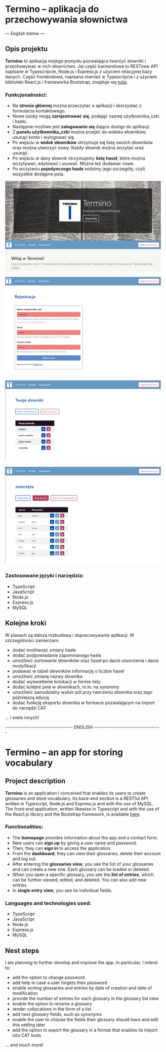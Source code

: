 # Termino – aplikacja do przechowywania słownictwa

— English below —

## Opis projektu

<strong>Termino</strong> to aplikacja mojego pomysłu pozwalająca tworzyć słowniki i przechowywać w nich słownictwo. Jej część backendowa to RESTowe API napisane w Typescripcie, Node.js i Express.js z użyciem relacyjnej bazy danych. Część frontendowa, napisana również w Typescripcie i z użyciem biblioteki React.js i frameworka Bootstrap, znajduje się <a href="https://github.com/WeronikaSzemi/TerminoFront">tutaj</a>.

### Funkcjonalności:

<ul>
  <li>Na <strong>stronie głównej</strong> można przeczytać o aplikacji i skorzystać z formularza kontaktowego.</li>
  <li>Nowe osoby mogą <strong>zarejestrować się</strong>, podając nazwę użytkownika_czki i hasło.</li>
  <li>Następnie możliwe jest <strong>zalogowanie się</strong> dające dostęp do aplikacji.</li>
  <li>Z <strong>panelu użytkownika_czki</strong> można przejść do widoku słowników, usunąć konto i wylogować się.</li>
  <li>Po wejściu w <strong>widok słowników</strong> otrzymuje się listę swoich słowników oraz można utworzyć nowy. Każdy słownik można wczytać oraz usunąć.</li>
  <li>Po wejściu w dany słownik otrzymujemy <strong>listę haseł</strong>, które można wczytywać, edytować i usuwać. Można też dodawać nowe.</li>
  <li>Po wczytaniu <strong>pojedynczego hasła</strong> widzimy jego szczegóły, czyli wszystkie dostępne pola.</li>
</ul>

![img.png](images/img.png)

![img_1.png](images/img_1.png)

![img_2.png](images/img_2.png)

![img_3.png](images/img_3.png)

### Zastosowane języki i narzędzia:

<ul>
  <li>TypeScript</li>
  <li>JavaScript</li>
  <li>Node.js</li>
  <li>Express.js</li>
  <li>MySQL</li>
</ul>

## Kolejne kroki

W planach są dalsza rozbudowa i dopracowywanie aplikacji. W szczególności zamierzam:
<ul>
  <li>dodać możliwość zmiany hasła</li>
  <li>dodać podpowiadanie zapomnianego hasła</li>
  <li>umożliwić sortowanie słowników oraz haseł po dacie utworzenia i dacie modyfikacji</li>
  <li>podawać w tabeli słowników informację o liczbie haseł</li>
  <li>umożliwić zmianę nazwy słownika</li>
  <li>dodać wyświetlanie kolokacji w formie listy</li>
  <li>dodać kolejne pola w słownikach, m.in. na synonimy</li>
  <li>umożliwić samodzielny wybór pól przy tworzeniu słownika oraz jego późniejszą edycję</li>
  <li>dodać funkcję eksportu słownika w formacie pozwalającym na import do narzędzi CAT</li>
</ul>
… i wiele innych!


---------------------------------- ENGLISH ----------------------------------

# Termino – an app for storing vocabulary

## Project description

<strong>Termino</strong> is an application I conceived that enables its users to create glossaries and store vocabulary. Its back-end section is a  RESTful API written in Typescript, Node.js and Express.js and with the use of MySQL. The front-end application, written likewise in Typescript and with the use of the React.js library and the Bootstrap framework, is available <a href="https://github.com/WeronikaSzemi/TerminoFront">here</a>.

### Functionalities:
<ul>
  <li>The <strong>homepage</strong> provides information about the app and a contact form.</li>
  <li>New users can <strong>sign up</strong> by giving a user name and password.</li>
  <li>Then, they can <strong>sign in</strong> to access the application.</li>
  <li>From the <strong>dashboard</strong>, they can view their glossaries, delete their account and log out.</li>
  <li>After entering the <strong>glossaries view</strong>, you see the list of your glossaries and can create a new one. Each glossary can be loaded or deleted.</li>
  <li>When you open a specific glossary, you see the <strong>list of entries</strong>, which can be further viewed, edited, and deleted. You can also add new entries.</li>
  <li>In <strong>single entry view</strong>, you see its individual fields.</li>
</ul>

### Languages and technologies used:
<ul>
  <li>TypeScript</li>
  <li>JavaScript</li>
  <li>Node.js</li>
  <li>Express.js</li>
  <li>MySQL</li>
</ul>

## Nest steps

I am planning to further develop and improve the app. In particular, I intend to:
<ul>
  <li>add the option to change password</li>
  <li>add help in case a user forgets their password</li>
  <li>enable sorting glossaries and entries by date of creation and date of modification</li>
  <li>provide the number of entries for each glossary in the glossary list view</li>
  <li>enable the option to rename a glossary</li>
  <li>render collocations in the form of a list</li>
  <li>add next glossary fields, such as synonyms</li>
  <li>enable the user to choose the fields their glossary should have and edit this setting later</li>
  <li>add the option to export the glossary in a format that enables its import into CAT tools</li>
</ul>
… and much more!
